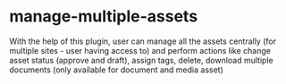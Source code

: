 # manage-multiple-assets
With the help of this plugin, user can manage all the assets centrally (for multiple sites - user having access to) and perform actions like change asset status (approve and draft), assign tags, delete, download multiple documents (only available for document and media asset)
